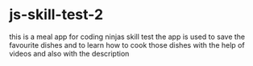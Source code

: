 # js-skill-test-2
this is a meal app for coding ninjas skill test the app is used to save the favourite dishes and to learn how to cook those dishes with the help of videos and also with the description
